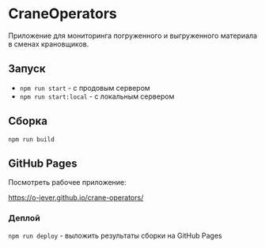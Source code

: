 # CraneOperators

Приложение для мониторинга погруженного и выгруженного материала в сменах крановщиков.

## Запуск

* `npm run start` - с продовым сервером
* `npm run start:local` - с локальным сервером

## Сборка

`npm run build`

## GitHub Pages

Посмотреть рабочее приложение: 

https://o-jever.github.io/crane-operators/

### Деплой

`npm run deploy` - выложить результаты сборки на GitHub Pages
